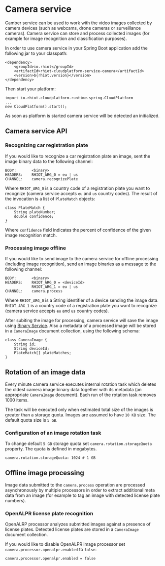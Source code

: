 # Camera service

Camber service can be used to work with the video images collected by camera devices (such as webcams, drone cameras or
surveillance cameras). Camera service can store and process collected images (for example for image recognition and classification
purposes).

In order to use camera service in your Spring Boot application add the following jar to your classpath:

	<dependency>
		<groupId>io.rhiot</groupId>
		<artifactId>rhiot-cloudplatform-service-camera</artifactId>
		<version>${rhiot.version}</version>
	</dependency>

Then start your platform:

    import io.rhiot.cloudplatform.runtime.spring.CloudPlatform
    ...
    new CloudPlatform().start();

As soon as platform is started camera service will be detected an initialized.

## Camera service API

### Recognizing car registration plate

If you would like to recognize a car registration plate an image, sent the image binary data to the following channel:

    BODY:       <binary>
    HEADERS:    RHIOT_ARG_0 = eu | us
    CHANNEL:    camera.recognizePlate

Where `RHIOT_ARG_0` is a country code of a registration plate you want to recognize (camera service accepts `eu` and `us`
country codes). The result of the invocation is a list of `PlateMatch` objects:

    class PlateMatch {
        String plateNumber;
        double confidence;
    }

Where `confidence` field indicates the percent of confidence of the given image recognition match.

### Processing image offline

If you would like to send image to the camera service for offline processing (including image recognition), send an
image binaries as a message to the following channel:

    BODY:       <binary>
    HEADERS:    RHIOT_ARG_0 = <deviceId>
                RHIOT_ARG_1 = eu | us
    CHANNEL:    camera.process

Where `RHIOT_ARG_0` is a String identifier of a device sending the image data. `RHIOT_ARG_1` is a country code of a
registration plate you want to recognize (camera service accepts `eu` and `us` country codes).

After subiting the image for processing, camera service will save the image using [Binary Service](binary.md). Also a
metadata of a processed image will be stored in a `CameraImage` document collection, using the following schema:

    class CameraImage {
        String id;
        String deviceId;
        PlateMatch[] plateMatches;
    }

## Rotation of an image data

Every minute camera service executes internal rotation task which deletes the oldest camera image binary data together
with its metadata (an appropriate `CameraImage` document). Each run of the rotation task removes 1000 items.

The task will be executed only when estimated total size of the images is greater than a storage quota. Images are
assumed to have `10 KB` size. The default quota size is `5 GB`.

### Configuration of an image rotation task

To change default `5 GB` storage quota set `camera.rotation.storageQuota` property. The quota is defined in megabytes.

    camera.rotation.storageQuota: 1024 # 1 GB

## Offline image processing

Image data submitted to the `camera.process` operation are processed asynchronously by multiple processors in order to
extract additional meta data from an image (for example to tag an image with detected license plate numbers).

### OpenALPR license plate recognition

OpenALRP processor analyzes submitted images against a presence of license plates. Detected license plates are stored
in a `CameraImage` document collection.

If you would like to disable OpenALPR image processor set `camera.processor.openalpr.enabled` to `false`:

    camera.processor.openalpr.enabled = false
